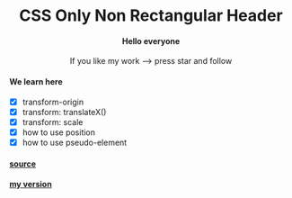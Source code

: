 <h1 align='center'>CSS Only Non Rectangular Header</h1>

<h4 align='center'>Hello everyone</h4>

<p align='center'>If you like my work --> press star and follow </p>


#### We learn here

* [x] transform-origin
* [x] transform: translateX()
* [x] transform: scale
* [x] how to use position
* [x] how to use pseudo-element

#### [source](https://www.youtube.com/watch?v=mqzSY6Qy0yk&t=0s)

#### [my version]()

 
